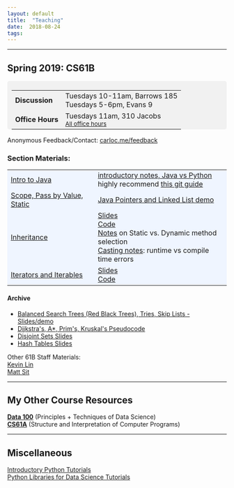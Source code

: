 ```yaml
---
layout: default
title:  "Teaching"
date:  2018-08-24
tags: 
---
```

---
## Spring 2019: CS61B

<div style="line-height: 180%; padding: 5px 10px 0px 10px; border-radius: 5px; background-color: #F1F1F1">

<table>
	<tr><td><b>Discussion</b></td><td>Tuesdays 10-11am, Barrows 185 <br> Tuesdays 5-6pm, Evans 9</td></tr>
	<tr><td><b>Office Hours</b></td><td>Tuesdays 11am, 310 Jacobs <br> <small><a href="https://sp19.datastructur.es/">All office hours</a></small>
</td></tr>
</table>

<!-- Also available by <a href="https://mail.google.com/mail/?view=cm&fs=1&to=carlo@berkeley.edu&su=One-on-One Meeting&body=Two notes: Check my OH, Lab, Disc schedule on carloc.me. After exams I will send out a calendar for conference sign ups. Otherwise, email me and we can schedule a time together!">appointment</a>. --> 

</div>

Anonymous Feedback/Contact: [carloc.me/feedback](http://carloc.me/feedback.html)  

### Section Materials:

<table style="background-color: #eff5ff">
	<tr>
		<td>
			<a href="https://sp19.datastructur.es/materials/discussion/disc01.pdf" target="blank">Intro to Java</a>
		</td>
		<td><a href="/disc1">introductory notes, Java vs Python</a><br>
			highly recommend <a href="https://sp18.datastructur.es/materials/guides/using-git.html" target="blank">this git guide</a>
		</td>
	</tr>
	<tr>
		<td>
			<a href="https://sp19.datastructur.es/materials/discussion/disc02.pdf" target="blank">Scope, Pass by Value, Static</a>
		</td>
		<td>
			<a href="http://goo.gl/p86KnB" target="blank">Java Pointers and Linked List demo</a>
		</td>
	</tr>
	<tr>
		<td>
			<a href="https://sp19.datastructur.es/materials/discussion/disc04.pdf" target="blank">Inheritance</a>
		</td>
		<td>
			<a href="https://docs.google.com/presentation/d/1fHOE9-U193rtBDfpnY45NZis0DQBpiodnpLNldM7utY/edit?usp=sharing" target="blank">Slides</a><br>
			<a href="/dis4.zip" target="blank">Code</a><br>
			<a href="https://inst.eecs.berkeley.edu/~cs61bl/su15/materials/guides/static-dynamic.pdf" target="blank">Notes</a> on Static vs. Dynamic method selection<br>
			<a href="/casting">Casting notes</a>: runtime vs compile time errors
		</td>
	</tr>
	<tr>
		<td>
			<a href="https://sp19.datastructur.es/materials/discussion/disc05.pdf" target="blank">Iterators and Iterables</a>
		</td>
		<td>
			<a href="https://docs.google.com/presentation/d/1cQ4t5LTpkrDurPBsS1Ew6kRPv3MP16eld-UcnJrVGJE/edit?usp=sharing" target="blank">Slides</a><br>
			<a href="/dis5.zip" target="blank">Code</a><br>
		</td>
	</tr>

</table>

#### Archive
* [Balanced Search Trees (Red Black Trees), Tries, Skip Lists - Slides/demo](https://docs.google.com/presentation/d/1vdcqju_lYHZsyyOsx9VibCF7gOf5vji8FbBvfvkICA8/edit?usp=sharing)
* [Dijkstra's, A\*, Prim's, Kruskal's Pseudocode](http://carloc.me/dijkstra)
* [Disjoint Sets Slides](http://carloc.me/disjoint)  
* [Hash Tables Slides](http://carloc.me/hashing)  


Other 61B Staff Materials:   
[Kevin Lin](http://kevinl.info)   
[Matt Sit](https://mattsit.github.io/cs61b)

---

## My Other Course Resources
**[Data 100](/ds100)** (Principles + Techniques of Data Science)  
**[CS61A](/cs61a)** (Structure and Interpretation of Computer Programs)

---
## Miscellaneous 
[Introductory Python Tutorials](/cs61a)  
[Python Libraries for Data Science Tutorials](/ds100)